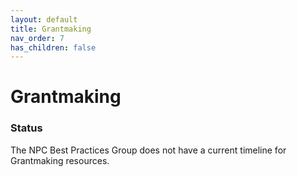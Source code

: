 ```yaml
---
layout: default
title: Grantmaking
nav_order: 7
has_children: false
---
```

# Grantmaking

### Status

The NPC Best Practices Group does not have a current timeline for Grantmaking resources.
